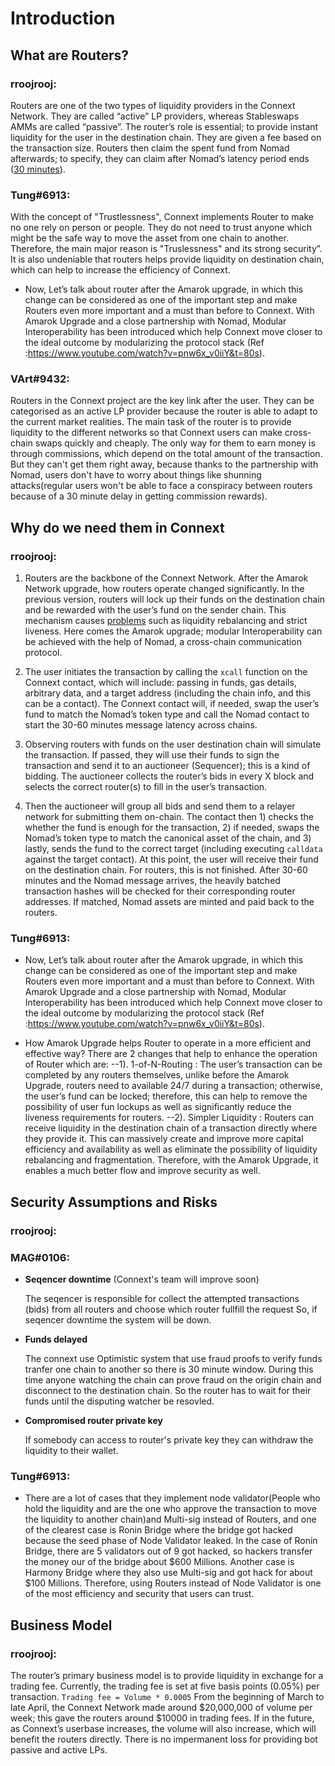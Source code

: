 # Introduction

## What are Routers?

### rroojrooj:
  Routers are one of the two types of liquidity providers in the Connext Network. They are called “active” LP providers, whereas Stableswaps AMMs are called “passive”. The router’s role is essential; to provide instant liquidity for the user in the destination chain. They are given a fee based on the transaction size. Routers then claim the spent fund from Nomad afterwards; to specify, they can claim after Nomad’s latency period ends ([30 minutes](https://medium.com/offchainlabs/fighting-censorship-attacks-on-smart-contracts-c026a7c0ff02)).
  
 ### Tung#6913:
With the concept of "Trustlessness", Connext implements Router to make no one rely on person or people. They do not need to trust anyone which might be the safe way to move the asset from one chain to another. 
Therefore, the main major reason is "Truslessness" and its strong security”. It is also undeniable that routers helps provide liquidity on destination chain, which can help to increase the efficiency of Connext.

- Now, Let’s talk about router after the Amarok upgrade, in which this change can be considered as one of the important step and make Routers even more important and a must than before to Connext.
With Amarok Upgrade and a close partnership with Nomad, Modular Interoperability has been introduced which help Connext move closer to the ideal outcome by modularizing the protocol stack 
(Ref :https://www.youtube.com/watch?v=pnw6x_v0iiY&t=80s). 

### VArt#9432:

Routers in the Connext project are the key link after the user. They can be categorised as an active LP provider because the router is able to adapt to the current market realities.
The main task of the router is to provide liquidity to the different networks so that Connext users can make cross-chain swaps quickly and cheaply.
The only way for them to earn money is through commissions, which depend on the total amount of the transaction. But they can't get them right away, because thanks to the partnership with Nomad, users don't have to worry about things like shunning attacks(regular users won't be able to face a conspiracy between routers because of a 30 minute delay in getting commission rewards).

## Why do we need them in Connext

### rroojrooj:
1.  Routers are the backbone of the Connext Network. After the Amarok Network upgrade, how routers operate changed significantly. In the previous version, routers will lock up their funds on the destination chain and be rewarded with the user’s fund on the sender chain. This mechanism causes [problems](https://blog.connext.network/announcing-the-amarok-network-upgrade-5046317860a4) such as liquidity rebalancing and strict liveness. Here comes the Amarok upgrade; modular Interoperability can be achieved with the help of Nomad, a cross-chain communication protocol.
  
2.  The user initiates the transaction by calling the `xcall` function on the Connext contact, which will include: passing in funds, gas details, arbitrary data, and a target address  (including the chain info, and this can be a contact). The Connext contact will, if needed, swap the user’s fund to match the Nomad’s token type and call the Nomad contact to start the 30-60 minutes message latency across chains.
  
3.  Observing routers with funds on the user destination chain will simulate the transaction. If passed, they will use their funds to sign the transaction and send it to an auctioneer (Sequencer); this is a kind of bidding. The auctioneer collects the router’s bids in every X block and selects the correct router(s) to fill in the user’s transaction. 
  
4.  Then the auctioneer will group all bids and send them to a relayer network for submitting them on-chain. The contact then 1) checks the whether the fund is enough for the transaction, 2) if needed, swaps the Nomad’s token type to match the canonical asset of the chain, and 3)  lastly, sends the fund to the correct target (including executing `calldata` against the target contact). At this point, the user will receive their fund on the destination chain. For routers, this is not finished. After  30-60 minutes and the Nomad message arrives, the heavily batched transaction hashes will be checked for their corresponding router addresses. If matched, Nomad assets are minted and paid back to the routers.
  
  ### Tung#6913:
  
  - Now, Let’s talk about router after the Amarok upgrade, in which this change can be considered as one of the important step and make Routers even more important and a must than before to Connext.
With Amarok Upgrade and a close partnership with Nomad, Modular Interoperability has been introduced which help Connext move closer to the ideal outcome by modularizing the protocol stack 
(Ref :https://www.youtube.com/watch?v=pnw6x_v0iiY&t=80s). 

- How Amarok Upgrade helps Router to operate in a more efficient and effective way?
There are 2 changes that help to enhance the operation of Router which are:
--1). 1-of-N-Routing : The user’s transaction can be completed by any routers themselves, unlike before the Amarok Upgrade, routers need to available 24/7 during a transaction; otherwise, the user’s fund can be locked;
therefore, this can help to remove the possibility of user fun lockups as well as significantly reduce the liveness requirements for routers.
--2). Simpler Liquidity : Routers can receive liquidity in the destination chain of a transaction directly where they provide it. This can massively create and improve more capital efficiency and availability as well as 
eliminate the possibility of liquidity rebalancing and fragmentation. 
Therefore, with the Amarok Upgrade, it enables a much better flow and improve security as well.



## Security Assumptions and Risks

### rroojrooj:

### MAG#0106:
- **Seqencer downtime** (Connext's team will improve soon)
  
  The seqencer is responsible for collect the attempted transactions (bids) from all routers and choose which router fullfill the request So, if seqencer downtime the system will be down.
- **Funds delayed**

  The connext use Optimistic system that use fraud proofs to verify funds tranfer one chain to another so there is 30 minute window. During this time anyone watching the chain can prove fraud on the origin chain and disconnect to the destination chain. So the router has to wait for their funds until the disputing watcher be resovled.
- **Compromised router private key**

  If somebody can access to router's private key they can withdraw the liquidity to their wallet.

### Tung#6913:

- There are a lot of cases that they implement node validator(People who hold the liquidity and are the one who approve the transaction to move the liquidity to another chain)and Multi-sig instead of Routers, and one of the clearest case is Ronin Bridge
where the bridge got hacked because the seed phase of Node Validator leaked. In the case of Ronin Bridge, there are 5 validators out of 9 got hacked, so hackers transfer the money our of the bridge about $600 Millions. 
Another case is Harmony Bridge where they also use Multi-sig and got hack for about $100 Millions.
Therefore, using Routers instead of Node Validator is one of the most efficiency and security that users can trust.

## Business Model

### rroojrooj:
  The router’s primary business model is to provide liquidity in exchange for a trading fee. Currently, the trading fee is set at five basis points (0.05%) per transaction. `Trading fee = Volume * 0.0005` From the beginning of March to late April, the Connext Network made around $20,000,000 of volume per week; this gave the routers around $10000 in trading fees. If in the future, as Connext’s userbase increases, the volume will also increase, which will benefit the routers directly. There is no impermanent loss for providing bot passive and active LPs.

